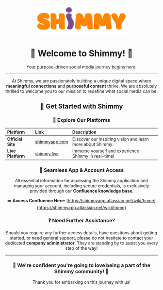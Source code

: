 <div align="center">
  <img src="./Shm.png" alt="Shimmy Logo" width="300"/>
  <h1>👋 Welcome to Shimmy! 👋</h1>
  Your purpose-driven social media journey begins here.

  ---

  At Shimmy, we are passionately building a unique digital space where **meaningful connections** and **purposeful content** thrive. We are absolutely thrilled to welcome you to our mission to redefine what social media can be.

  <h2>🚀 Get Started with Shimmy</h2>

  <h3>🔗 Explore Our Platforms</h3>

  | Platform          | Link                                  | Description                                           |
  | :---------------- | :------------------------------------ | :---------------------------------------------------- |
  | **Official Site** | [shimmyapp.com](https://www.shimmyapp.com/) | Discover our inspiring vision and learn more about Shimmy. |
  | **Live Platform** | [shimmy.live](https://www.shimmy.live/)     | Immerse yourself and experience Shimmy in real-time!   |

  <h3>🔑 Seamless App & Account Access</h3>

  All essential information for accessing the Shimmy application and managing your account, including secure credentials, is exclusively provided through our **Confluence knowledge base**.

  ➡️ **Access Confluence Here:** [https://shimmyapp.atlassian.net/wiki/home](https://shimmyapp.atlassian.net/wiki/home)

  <h3>❓ Need Further Assistance?</h3>

  Should you require any further access details, have questions about getting started, or need general support, please do not hesitate to contact your dedicated **company administrator**. They are standing by to assist you every step of the way!

  ---

  <h3>💜 We're confident you're going to love being a part of the Shimmy community! 💜</h3>
  
  Thank you for embarking on this journey with us!
</div>
